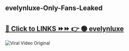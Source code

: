 
 ## evelynluxe-Only-Fans-Leaked

# <h2><a href="https://clipsfans.com/evelynluxe&ref=git">🔗 Click to LINKS ⏩⏩ 👉 🟢 evelynluxe </a></h2>

<a href="https://clipsfans.com/evelynluxe&ref=git" rel="nofollow" data-target="animated-image.originalLink"><img src="https://i.ibb.co.com/xMMVF88/686577567.gif" alt="Viral Video Original" style="max-width: 100%; display: inline-block;" data-target="animated-image.originalImage"></a>
